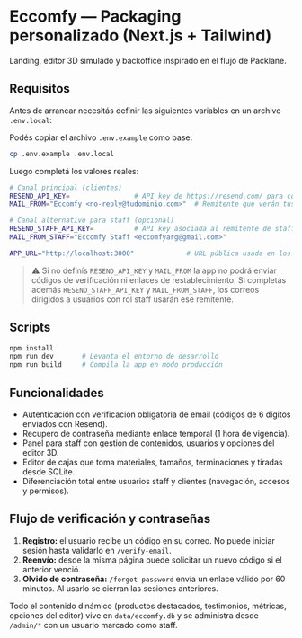 # Eccomfy — Packaging personalizado (Next.js + Tailwind)

Landing, editor 3D simulado y backoffice inspirado en el flujo de Packlane.

## Requisitos

Antes de arrancar necesitás definir las siguientes variables en un archivo `.env.local`:

Podés copiar el archivo `.env.example` como base:

```bash
cp .env.example .env.local
```

Luego completá los valores reales:

```bash
# Canal principal (clientes)
RESEND_API_KEY=                # API key de https://resend.com/ para correos transaccionales
MAIL_FROM="Eccomfy <no-reply@tudominio.com>"  # Remitente que verán tus clientes

# Canal alternativo para staff (opcional)
RESEND_STAFF_API_KEY=          # API key asociada al remitente de staff (ej. eccomfyarg@gmail.com)
MAIL_FROM_STAFF="Eccomfy Staff <eccomfyarg@gmail.com>"

APP_URL="http://localhost:3000"             # URL pública usada en los enlaces de verificación y reseteo
```

> ⚠️ Si no definís `RESEND_API_KEY` y `MAIL_FROM` la app no podrá enviar códigos de verificación ni enlaces de restablecimiento.
> Si completás además `RESEND_STAFF_API_KEY` y `MAIL_FROM_STAFF`, los correos dirigidos a usuarios con rol staff usarán ese remitente.

## Scripts

```bash
npm install
npm run dev       # Levanta el entorno de desarrollo
npm run build     # Compila la app en modo producción
```

## Funcionalidades

- Autenticación con verificación obligatoria de email (códigos de 6 dígitos enviados con Resend).
- Recupero de contraseña mediante enlace temporal (1 hora de vigencia).
- Panel para staff con gestión de contenidos, usuarios y opciones del editor 3D.
- Editor de cajas que toma materiales, tamaños, terminaciones y tiradas desde SQLite.
- Diferenciación total entre usuarios staff y clientes (navegación, accesos y permisos).

## Flujo de verificación y contraseñas

1. **Registro:** el usuario recibe un código en su correo. No puede iniciar sesión hasta validarlo en `/verify-email`.
2. **Reenvío:** desde la misma página puede solicitar un nuevo código si el anterior venció.
3. **Olvido de contraseña:** `/forgot-password` envía un enlace válido por 60 minutos. Al usarlo se cierran las sesiones anteriores.

Todo el contenido dinámico (productos destacados, testimonios, métricas, opciones del editor) vive en `data/eccomfy.db` y se administra desde `/admin/*` con un usuario marcado como staff.
